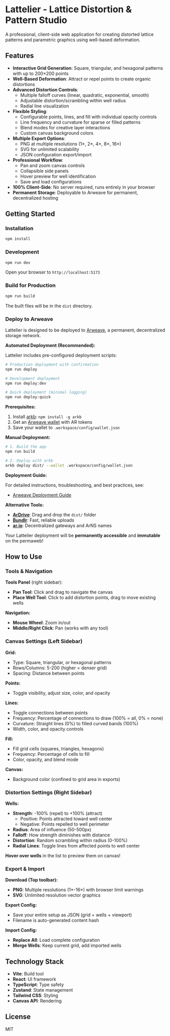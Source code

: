 # Lattelier - Lattice Distortion & Pattern Studio

A professional, client-side web application for creating distorted lattice patterns and parametric graphics using well-based deformation.

## Features

- **Interactive Grid Generation**: Square, triangular, and hexagonal patterns with up to 200×200 points
- **Well-Based Deformation**: Attract or repel points to create organic distortions
- **Advanced Distortion Controls**:
  - Multiple falloff curves (linear, quadratic, exponential, smooth)
  - Adjustable distortion/scrambling within well radius
  - Radial line visualization
- **Flexible Styling**:
  - Configurable points, lines, and fill with individual opacity controls
  - Line frequency and curvature for sparse or filled patterns
  - Blend modes for creative layer interactions
  - Custom canvas background colors
- **Multiple Export Options**:
  - PNG at multiple resolutions (1×, 2×, 4×, 8×, 16×)
  - SVG for unlimited scalability
  - JSON configuration export/import
- **Professional Workflow**:
  - Pan and zoom canvas controls
  - Collapsible side panels
  - Hover preview for well identification
  - Save and load configurations
- **100% Client-Side**: No server required, runs entirely in your browser
- **Permanent Storage**: Deployable to Arweave for permanent, decentralized hosting

## Getting Started

### Installation

```bash
npm install
```

### Development

```bash
npm run dev
```

Open your browser to `http://localhost:5173`

### Build for Production

```bash
npm run build
```

The built files will be in the `dist` directory.

### Deploy to Arweave

Lattelier is designed to be deployed to [Arweave](https://arweave.org), a permanent, decentralized storage network.

**Automated Deployment (Recommended):**

Lattelier includes pre-configured deployment scripts:

```bash
# Production deployment with confirmation
npm run deploy

# Development deployment
npm run deploy:dev

# Quick deployment (minimal logging)
npm run deploy:quick
```

**Prerequisites:**
1. Install [arkb](https://github.com/textury/arkb): `npm install -g arkb`
2. Get an [Arweave wallet](https://arweave.app) with AR tokens
3. Save your wallet to `.workspace/config/wallet.json`

**Manual Deployment:**

```bash
# 1. Build the app
npm run build

# 2. Deploy with arkb
arkb deploy dist/ --wallet .workspace/config/wallet.json
```

**Deployment Guide:**

For detailed instructions, troubleshooting, and best practices, see:
- [Arweave Deployment Guide](.workspace/docs/temp/arweave-deployment-guide.md)

**Alternative Tools:**
- **[ArDrive](https://ardrive.io)**: Drag and drop the `dist/` folder
- **[Bundlr](https://bundlr.network)**: Fast, reliable uploads
- **[ar.io](https://ar.io)**: Decentralized gateways and ArNS names

Your Lattelier deployment will be **permanently accessible** and **immutable** on the permaweb!

## How to Use

### Tools & Navigation

**Tools Panel** (right sidebar):
- **Pan Tool**: Click and drag to navigate the canvas
- **Place Well Tool**: Click to add distortion points, drag to move existing wells

**Navigation:**
- **Mouse Wheel**: Zoom in/out
- **Middle/Right Click**: Pan (works with any tool)

### Canvas Settings (Left Sidebar)

**Grid:**
- Type: Square, triangular, or hexagonal patterns
- Rows/Columns: 5-200 (higher = denser grid)
- Spacing: Distance between points

**Points:**
- Toggle visibility, adjust size, color, and opacity

**Lines:**
- Toggle connections between points
- Frequency: Percentage of connections to draw (100% = all, 0% = none)
- Curvature: Straight lines (0%) to filled curved bands (100%)
- Width, color, and opacity controls

**Fill:**
- Fill grid cells (squares, triangles, hexagons)
- Frequency: Percentage of cells to fill
- Color, opacity, and blend mode

**Canvas:**
- Background color (confined to grid area in exports)

### Distortion Settings (Right Sidebar)

**Wells:**
- **Strength**: -100% (repel) to +100% (attract)
  - Positive: Points attracted toward well center
  - Negative: Points repelled to well perimeter
- **Radius**: Area of influence (50-500px)
- **Falloff**: How strength diminishes with distance
- **Distortion**: Random scrambling within radius (0-100%)
- **Radial Lines**: Toggle lines from affected points to well center

**Hover over wells** in the list to preview them on canvas!

### Export & Import

**Download (Top toolbar):**
- **PNG**: Multiple resolutions (1×-16×) with browser limit warnings
- **SVG**: Unlimited resolution vector graphics

**Export Config:**
- Save your entire setup as JSON (grid + wells + viewport)
- Filename is auto-generated content hash

**Import Config:**
- **Replace All**: Load complete configuration
- **Merge Wells**: Keep current grid, add imported wells

## Technology Stack

- **Vite**: Build tool
- **React**: UI framework
- **TypeScript**: Type safety
- **Zustand**: State management
- **Tailwind CSS**: Styling
- **Canvas API**: Rendering

## License

MIT

